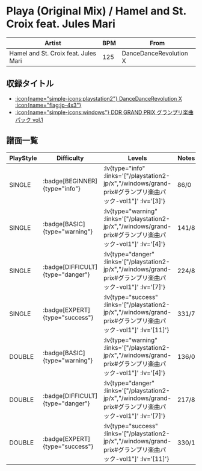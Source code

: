# Playa (Original Mix) / Hamel and St. Croix feat. Jules Mari

|Artist|BPM|From|
|------|---|----|
|Hamel and St. Croix feat. Jules Mari|125|DanceDanceRevolution X|

## 収録タイトル

- [ :icon{name="simple-icons:playstation2"} DanceDanceRevolution X :icon{name="flag:jp-4x3"} ](/playstation2-jp/x)
- [ :icon{name="simple-icons:windows"} DDR GRAND PRIX グランプリ楽曲パック vol.1](/windows/grand-prix#グランプリ楽曲パック-vol1)

## 譜面一覧

|PlayStyle|Difficulty|Levels|Notes|Movie|
|---------|----------|------|-----|-----|
|SINGLE| :badge[BEGINNER]{type="info"} | :lv{type="info" :links='["/playstation2-jp/x","/windows/grand-prix#グランプリ楽曲パック-vol1"]' :lv='[3]'} |86/0||
|SINGLE| :badge[BASIC]{type="warning"} | :lv{type="warning" :links='["/playstation2-jp/x","/windows/grand-prix#グランプリ楽曲パック-vol1"]' :lv='[4]'} |141/8||
|SINGLE| :badge[DIFFICULT]{type="danger"} | :lv{type="danger" :links='["/playstation2-jp/x","/windows/grand-prix#グランプリ楽曲パック-vol1"]' :lv='[7]'} |224/8||
|SINGLE| :badge[EXPERT]{type="success"} | :lv{type="success" :links='["/playstation2-jp/x","/windows/grand-prix#グランプリ楽曲パック-vol1"]' :lv='[11]'} |331/7||
|DOUBLE| :badge[BASIC]{type="warning"} | :lv{type="warning" :links='["/playstation2-jp/x","/windows/grand-prix#グランプリ楽曲パック-vol1"]' :lv='[4]'} |136/0||
|DOUBLE| :badge[DIFFICULT]{type="danger"} | :lv{type="danger" :links='["/playstation2-jp/x","/windows/grand-prix#グランプリ楽曲パック-vol1"]' :lv='[7]'} |217/8||
|DOUBLE| :badge[EXPERT]{type="success"} | :lv{type="success" :links='["/playstation2-jp/x","/windows/grand-prix#グランプリ楽曲パック-vol1"]' :lv='[11]'} |330/1||
